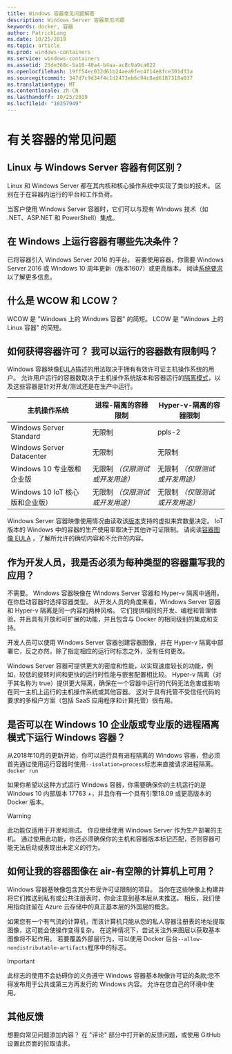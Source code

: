 ```yaml
---
title: Windows 容器常见问题解答
description: Windows Server 容器常见问题
keywords: docker, 容器
author: PatrickLang
ms.date: 10/25/2019
ms.topic: article
ms.prod: windows-containers
ms.service: windows-containers
ms.assetid: 25de368c-5a10-40a4-b4aa-ac8c9a9ca022
ms.openlocfilehash: 19ff54ec032d61b24aea9fec4f14e8fce301d33a
ms.sourcegitcommit: 347d7c9d34f4c1d2473eb6c94c8ad6187318a037
ms.translationtype: MT
ms.contentlocale: zh-CN
ms.lasthandoff: 10/25/2019
ms.locfileid: "10257949"
---
```

# <a name="frequently-asked-questions-about-containers"></a>有关容器的常见问题

## <a name="whats-the-difference-between-linux-and-windows-server-containers"></a>Linux 与 Windows Server 容器有何区别？

Linux 和 Windows Server 都在其内核和核心操作系统中实现了类似的技术。 区别在于在容器内运行的平台和工作负荷。  

当客户使用 Windows Server 容器时，它们可以与现有 Windows 技术（如 .NET、ASP.NET 和 PowerShell）集成。

## <a name="what-are-the-prerequisites-for-running-containers-on-windows"></a>在 Windows 上运行容器有哪些先决条件？

已将容器引入 Windows Server 2016 的平台。 若要使用容器，你需要 Windows Server 2016 或 Windows 10 周年更新（版本1607）或更高版本。 阅读[系统要求](../deploy-containers/system-requirements.md)以了解更多信息。

## <a name="what-are-wcow-and-lcow"></a>什么是 WCOW 和 LCOW？

WCOW 是 "Windows 上的 Windows 容器" 的简短。 LCOW 是 "Windows 上的 Linux 容器" 的简短。

## <a name="how-are-containers-licensed-is-there-a-limit-to-the-number-of-containers-i-can-run"></a>如何获得容器许可？ 我可以运行的容器数有限制吗？

Windows 容器映像[EULA](../images-eula.md)描述的用法取决于拥有有效许可证主机操作系统的用户。 允许用户运行的容器数取决于主机操作系统版本和容器运行的[隔离模式](../manage-containers/hyperv-container.md)，以及这些容器是针对开发/测试还是在生产中运行。

|主机操作系统                                                         |进程-隔离的容器限制                   |Hyper-v-隔离的容器限制                   |
|----------------------------------------------------------------|---------------------------------------------------|---------------------------------------------------|
|Windows Server Standard                                         |无限制                                          |ppls-2                                                  |
|Windows Server Datacenter                                       |无限制                                          |无限制                                          |
|Windows 10 专业版和企业版                                   |无限制 *（仅限测试或开发用途）*|无限制 *（仅限测试或开发用途）*|
|Windows 10 IoT 核心版和企业版）                             |无限制 *（仅限测试或开发用途）*|无限制 *（仅限测试或开发用途）*|

Windows Server 容器映像使用情况由读取该[版本](/windows-server/get-started-19/editions-comparison-19.md)支持的虚拟来宾数量决定。 IoT 版本的 Windows 中的容器的生产使用率取决于其他许可证限制。 请阅读[容器图像 EULA](../images-eula.md) ，了解所允许的确切内容和不允许的内容。

## <a name="as-a-developer-do-i-have-to-rewrite-my-app-for-each-type-of-container"></a>作为开发人员，我是否必须为每种类型的容器重写我的应用？

不需要。 Windows 容器映像在 Windows Server 容器和 Hyper-v 隔离中通用。 在你启动容器时选择容器类型。 从开发人员的角度来看，Windows Server 容器和 Hyper-v 隔离是同一内容的两种风格。 它们提供相同的开发、编程和管理体验，并且具有开放和可扩展的功能，并且包含与 Docker 的相同级别的集成和支持。

开发人员可以使用 Windows Server 容器创建容器图像，并在 Hyper-v 隔离中部署它，反之亦然，除了指定相应的运行时标志之外，没有任何更改。

Windows Server 容器可提供更大的密度和性能，以实现速度较长的功能，例如，较低的旋转时间和更快的运行时性能与嵌套配置相比较。 Hyper-v 隔离（对于其名称为 true）提供更大隔离，确保在一个容器中运行的代码无法危害或影响在同一主机上运行的主机操作系统或其他容器。 这对于具有托管不受信任代码的要求的多租户方案（包括 SaaS 应用程序和计算托管）很有用。

## <a name="can-i-run-windows-containers-in-process-isolated-mode-on-windows-10-enterprise-or-professional"></a>是否可以在 Windows 10 企业版或专业版的进程隔离模式下运行 Windows 容器？

从2018年10月的更新开始，你可以运行具有进程隔离的 Windows 容器，但必须首先通过使用运行容器时使用`--isolation=process`标志来直接请求进程隔离。 `docker run`

如果你希望以这种方式运行 Windows 容器，你需要确保你的主机运行的是 Windows 10 内部版本 17763 +，并且你有一个具有引擎18.09 或更高版本的 Docker 版本。

> [!WARNING]
> 此功能仅适用于开发和测试。 你应继续使用 Windows Server 作为生产部署的主机。 通过使用此功能，你还必须确保你的主机和容器版本标记匹配，否则容器可能无法启动或表现出未定义的行为。

## <a name="how-do-i-make-my-container-images-available-on-air-gapped-machines"></a>如何让我的容器图像在 air-有空隙的计算机上可用？

Windows 容器基映像包含其分布受许可证限制的项目。 当你在这些映像上构建并将它们推送到私有或公共注册表时，你会注意到基本层从未推送。 相反，我们使用指向驻留在 Azure 云存储中的真正基本层的外国层的概念。

如果您有一个有气流的计算机，而该计算机只能从您的私人容器注册表的地址提取图像，这可能会使操作变得复杂。 在这种情况下，尝试关注外来图层以获取基本图像将不起作用。 若要覆盖外部层行为，可以使用 Docker 后台`--allow-nondistributable-artifacts`程序中的标志。

> [!IMPORTANT]
> 此标志的使用不会妨碍你的义务遵守 Windows 容器基本映像许可证的条款;您不得发布用于公共或第三方再发行的 Windows 内容。 允许在您自己的环境中使用。

## <a name="additional-feedback"></a>其他反馈

想要向常见问题添加内容？ 在 "评论" 部分中打开新的反馈问题，或使用 GitHub 设置此页面的拉取请求。
